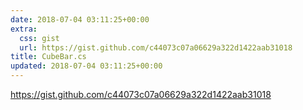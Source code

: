 ```yaml
---
date: 2018-07-04 03:11:25+00:00
extra:
  css: gist
  url: https://gist.github.com/c44073c07a06629a322d1422aab31018
title: CubeBar.cs
updated: 2018-07-04 03:11:25+00:00
---
```


<https://gist.github.com/c44073c07a06629a322d1422aab31018>
